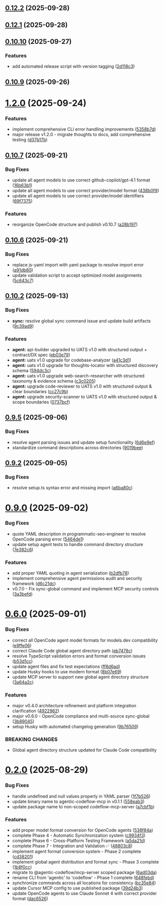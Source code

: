 ## [0.12.2](https://github.com/ferg-cod3s/codeflow/compare/v0.12.1...v0.12.2) (2025-09-28)



## [0.12.1](https://github.com/ferg-cod3s/codeflow/compare/v0.10.10...v0.12.1) (2025-09-28)



## [0.10.10](https://github.com/ferg-cod3s/codeflow/compare/v0.10.9...v0.10.10) (2025-09-27)


### Features

* add automated release script with version tagging ([2d118c3](https://github.com/ferg-cod3s/codeflow/commit/2d118c3b092ff9e078e8fd7fd461a627fa7ce58f))



## [0.10.9](https://github.com/ferg-cod3s/codeflow/compare/v1.2.0...v0.10.9) (2025-09-26)



# [1.2.0](https://github.com/ferg-cod3s/codeflow/compare/v0.10.7...v1.2.0) (2025-09-24)


### Features

* implement comprehensive CLI error handling improvements ([5358b7d](https://github.com/ferg-cod3s/codeflow/commit/5358b7d47a7d7617320280e713b6badf28dd9792))
* major release v1.2.0 - migrate thoughts to docs, add comprehensive testing ([d37b17b](https://github.com/ferg-cod3s/codeflow/commit/d37b17b7d1229c20d233084fb570197793f06954))



## [0.10.7](https://github.com/ferg-cod3s/codeflow/compare/v0.10.6...v0.10.7) (2025-09-21)


### Bug Fixes

* update all agent models to use correct github-copilot/gpt-4.1 format ([16b63b1](https://github.com/ferg-cod3s/codeflow/commit/16b63b104f192e3798567adadc25a62d79f6de5e))
* update all agent models to use correct provider/model format ([438b0f9](https://github.com/ferg-cod3s/codeflow/commit/438b0f92510a3e141efcb16138fbec8a72f89292))
* update all agent models to use correct provider/model identifiers ([69f7375](https://github.com/ferg-cod3s/codeflow/commit/69f7375d5537d0ef819b4545381f66a10c0fc50e))


### Features

* reorganize OpenCode structure and publish v0.10.7 ([a28b197](https://github.com/ferg-cod3s/codeflow/commit/a28b19768855f672ace2548ec616e1a5ba4af425))



## [0.10.6](https://github.com/ferg-cod3s/codeflow/compare/v0.10.2...v0.10.6) (2025-09-21)


### Bug Fixes

* replace js-yaml import with yaml package to resolve import error ([a91db80](https://github.com/ferg-cod3s/codeflow/commit/a91db80c87258930661d84dd3d00c5be9637816a))
* update validation script to accept optimized model assignments ([5c643c7](https://github.com/ferg-cod3s/codeflow/commit/5c643c7b92550712d1e4b49ecf10789c98bf645a))



## [0.10.2](https://github.com/ferg-cod3s/codeflow/compare/v0.9.5...v0.10.2) (2025-09-13)


### Bug Fixes

* **sync:** resolve global sync command issue and update build artifacts ([9c39ad9](https://github.com/ferg-cod3s/codeflow/commit/9c39ad9383a3546df32c0ce8a47cca6a7190e76a))


### Features

* **agent:** api-builder upgraded to UATS v1.0 with structured output + contract/DX spec ([eb03e79](https://github.com/ferg-cod3s/codeflow/commit/eb03e79d09bc78899ee1eedc3ca7fccd66569239))
* **agent:** uats v1.0 upgrade for codebase-analyzer ([a41c3d1](https://github.com/ferg-cod3s/codeflow/commit/a41c3d1981fa1a39c07d5cc7b9406c98c72ad873))
* **agent:** uats v1.0 upgrade for thoughts-locator with structured discovery schema ([594dc3c](https://github.com/ferg-cod3s/codeflow/commit/594dc3c0d03fe3af5114cfa9387cfcf9e7b64e16))
* **agent:** uats v1.0 upgrade web-search-researcher with structured taxonomy & evidence schema ([c3c0205](https://github.com/ferg-cod3s/codeflow/commit/c3c0205de46fb38b7c014364b2a0e084431a4e1a))
* **agent:** upgrade code-reviewer to UATS v1.0 with structured output & clear boundaries ([cc27c9b](https://github.com/ferg-cod3s/codeflow/commit/cc27c9bc043714edb92c1be86ee7b9e04265686c))
* **agent:** upgrade security-scanner to UATS v1.0 with structured output & scope boundaries ([0737bcf](https://github.com/ferg-cod3s/codeflow/commit/0737bcf62a6452fce7786da101a28f5a32bacec6))



## [0.9.5](https://github.com/ferg-cod3s/codeflow/compare/v0.9.2...v0.9.5) (2025-09-06)


### Bug Fixes

* resolve agent parsing issues and update setup functionality ([6d6e9ef](https://github.com/ferg-cod3s/codeflow/commit/6d6e9ef73e2599fb69856350290c728f1e637545))
* standardize command descriptions across directories ([9019bee](https://github.com/ferg-cod3s/codeflow/commit/9019bee34bb07675875857705eba3ee1fa01cfe7))



## [0.9.2](https://github.com/ferg-cod3s/codeflow/compare/v0.9.0...v0.9.2) (2025-09-05)


### Bug Fixes

* resolve setup.ts syntax error and missing import ([a6ba80c](https://github.com/ferg-cod3s/codeflow/commit/a6ba80c3555e45fdae73c08234080ff81bf92dad))



# [0.9.0](https://github.com/ferg-cod3s/codeflow/compare/v0.6.0...v0.9.0) (2025-09-02)


### Bug Fixes

* quote YAML description in programmatic-seo-engineer to resolve OpenCode parsing error ([5464de1](https://github.com/ferg-cod3s/codeflow/commit/5464de126a17b8db3bb9fe67c18457d235c80fae))
* update setup agent tests to handle command directory structure ([7e382c6](https://github.com/ferg-cod3s/codeflow/commit/7e382c6ca2bd882a78bc4f4d479920a47deec789))


### Features

* add proper YAML quoting in agent serialization ([b2dfb78](https://github.com/ferg-cod3s/codeflow/commit/b2dfb786ff58577d8d569988052b21834e070077))
* implement comprehensive agent permissions audit and security framework ([d6c21dc](https://github.com/ferg-cod3s/codeflow/commit/d6c21dcace0d17a27fcd900c52b3c5014f005ab7))
* v0.7.0 - Fix sync-global command and implement MCP security controls ([3a3befd](https://github.com/ferg-cod3s/codeflow/commit/3a3befd1dc72cd7e4ea2721b85d478b5c1e6f1cd))



# [0.6.0](https://github.com/ferg-cod3s/codeflow/compare/v0.2.0...v0.6.0) (2025-09-01)


### Bug Fixes

* correct all OpenCode agent model formats for models.dev compatibility ([e9ffe06](https://github.com/ferg-cod3s/codeflow/commit/e9ffe0656c288b779491715282f111c378b22ce8))
* correct Claude Code global agent directory path ([eb7478c](https://github.com/ferg-cod3s/codeflow/commit/eb7478cfe90cac2c0d21fabbb0da960e40a1a5c1))
* resolve TypeScript validation errors and format conversion issues ([b53d1cc](https://github.com/ferg-cod3s/codeflow/commit/b53d1ccda8d1b1cb6b56eb84811c3704c273d9a9))
* update agent files and fix test expectations ([ff8d6ad](https://github.com/ferg-cod3s/codeflow/commit/ff8d6ad83926d3602473bc8c8c6378413d939ad6))
* update Husky hooks to use modern format ([8b07e69](https://github.com/ferg-cod3s/codeflow/commit/8b07e69d0a2a690b0b21b6e97157d190c0999947))
* update MCP server to support new global agent directory structure ([3a64a2c](https://github.com/ferg-cod3s/codeflow/commit/3a64a2c7594a4124fd65e47de09cced770e8171a))


### Features

* major v0.4.0 architecture refinement and platform integration clarification ([4922962](https://github.com/ferg-cod3s/codeflow/commit/49229621ffb2932108659cd63de525689f83e168))
* major v0.6.0 - OpenCode compliance and multi-source sync-global ([3b89045](https://github.com/ferg-cod3s/codeflow/commit/3b890450e78967fd25a8514c55aff2d6ae154995))
* setup Husky with automated changelog generation ([9b76509](https://github.com/ferg-cod3s/codeflow/commit/9b76509168955ccf1e84dbd74e5481718b3a2664))


### BREAKING CHANGES

* Global agent directory structure updated for Claude Code compatibility



# [0.2.0](https://github.com/ferg-cod3s/codeflow/compare/a7cbf1b46124ab6ae508b217e965a6b6f91f63e8...v0.2.0) (2025-08-29)


### Bug Fixes

* handle undefined and null values properly in YAML parser ([1f7b526](https://github.com/ferg-cod3s/codeflow/commit/1f7b52672d8832eb2a55fbce450837647f7c39ca))
* update binary name to agentic-codeflow-mcp in v0.1.1 ([558eab3](https://github.com/ferg-cod3s/codeflow/commit/558eab3e6443128e17e710088dc33c1c88f934d2))
* update package name to non-scoped codeflow-mcp-server ([a7cbf1b](https://github.com/ferg-cod3s/codeflow/commit/a7cbf1b46124ab6ae508b217e965a6b6f91f63e8))


### Features

* add proper model format conversion for OpenCode agents ([538f84a](https://github.com/ferg-cod3s/codeflow/commit/538f84ac6ddab9742c877d8b30f2c2cbcc0c6de8))
* complete Phase 4 - Automatic Synchronization system ([c9934f3](https://github.com/ferg-cod3s/codeflow/commit/c9934f36e624616ce8ea66214ecae49f353f4e01))
* complete Phase 6 - Cross-Platform Testing Framework ([a5da21d](https://github.com/ferg-cod3s/codeflow/commit/a5da21d21267682579560f1cf32b527e53a3fc12))
* complete Phase 7 - Integration and Validation ✅ ([48803c8](https://github.com/ferg-cod3s/codeflow/commit/48803c8c703f294e7521c4dad7ee79c71860ba3a))
* implement agent format conversion system - Phase 2 complete ([cd38201](https://github.com/ferg-cod3s/codeflow/commit/cd382019e63ef3f0f899b7b7643a6954795b676b))
* implement global agent distribution and format sync - Phase 3 complete ([1b8f0cc](https://github.com/ferg-cod3s/codeflow/commit/1b8f0cc968578bd76d953c72a1886cec9ffa2d69))
* migrate to @agentic-codeflow/mcp-server scoped package ([6ad03da](https://github.com/ferg-cod3s/codeflow/commit/6ad03daf1cc0f3a7f09c578c0b73d67ff6fce1b1))
* rename CLI from 'agentic' to 'codeflow' - Phase 1 complete ([648febd](https://github.com/ferg-cod3s/codeflow/commit/648febd5687879379d061f25bac6bffe20192250))
* synchronize commands across all locations for consistency ([bc35e84](https://github.com/ferg-cod3s/codeflow/commit/bc35e840d6616bd403346f4101ac168134ab4801))
* update Cursor MCP config to use published package ([39d24b3](https://github.com/ferg-cod3s/codeflow/commit/39d24b3dda1a6a7475374a7dea3ffc320179d849))
* update OpenCode agents to use Claude Sonnet 4 with correct provider format ([dac6526](https://github.com/ferg-cod3s/codeflow/commit/dac65262b724e64e33deda1907c8d14c3fb4ddad))




